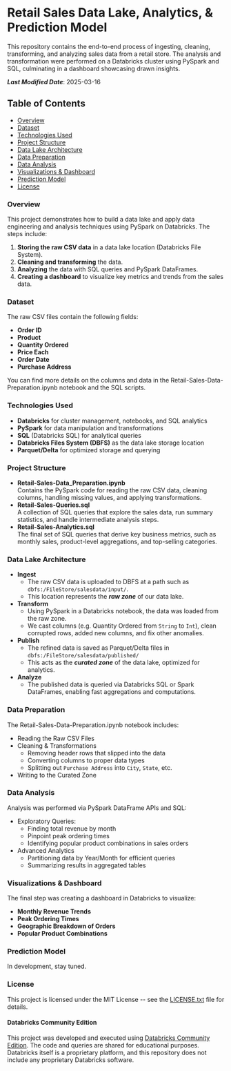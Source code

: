 # Retail Sales Data Lake, Analytics, & Prediction Model  

This repository contains the end-to-end process of ingesting, cleaning, transforming, and analyzing sales data from a retail store. The analysis and transformation were performed on a Databricks cluster using PySpark and SQL, culminating in a dashboard showcasing drawn insights.   

***Last Modified Date***: 2025-03-16  

## Table of Contents  
- [Overview](#overview)
- [Dataset](#dataset)
- [Technologies Used](#technologies-used)
- [Project Structure](#project-structure)
- [Data Lake Architecture](#data-lake-architecture)
- [Data Preparation](#data-preparation)
- [Data Analysis](#data-analysis)
- [Visualizations \& Dashboard](#visualizations--dashboard)
- [Prediction Model](#prediction-model)
- [License](#license)

### Overview  
This project demonstrates how to build a data lake and apply data engineering and analysis techniques using PySpark on Databricks. The steps include:
1. **Storing the raw CSV data** in a data lake location (Databricks File System).
2. **Cleaning and transforming** the data.
3. **Analyzing** the data with SQL queries and PySpark DataFrames.
4. **Creating a dashboard** to visualize key metrics and trends from the sales data.

### Dataset  
The raw CSV files contain the following fields:
- **Order ID**
- **Product**
- **Quantity Ordered**
- **Price Each**
- **Order Date**
- **Purchase Address**

You can find more details on the columns and data in the Retail-Sales-Data-Preparation.ipynb notebook and the SQL scripts.

### Technologies Used  
- **Databricks** for cluster management, notebooks, and SQL analytics
- **PySpark** for data manipulation and transformations
- **SQL** (Databricks SQL) for analytical queries
- **Databricks Files System (DBFS)** as the data lake storage location
- **Parquet/Delta** for optimized storage and querying

### Project Structure  
- **Retail-Sales-Data_Preparation.ipynb**  
Contains the PySpark code for reading the raw CSV data, cleaning columns, handling missing values, and applying transformations.
- **Retail-Sales-Queries.sql**  
A collection of SQL queries that explore the sales data, run summary statistics, and handle intermediate analysis steps.
- **Retail-Sales-Analytics.sql**  
The final set of SQL queries that derive key business metrics, such as monthly sales, product-level aggregations, and top-selling categories.

### Data Lake Architecture  
- **Ingest**  
  - The raw CSV data is uploaded to DBFS at a path such as 
    `dbfs:/FileStore/salesdata/input/`.
  - This location represents the ***raw zone*** of our data lake.  
- **Transform**  
  - Using PySpark in a Databricks notebook, the data was loaded from the raw zone.
  - We cast columns (e.g. Quantity Ordered from `String` to `Int`), clean corrupted rows, added new columns, and fix other anomalies.  
- **Publish**  
  - The refined data is saved as Parquet/Delta files in 
    `dbfs:/FileStore/salesdata/published/`
  - This acts as the ***curated zone*** of the data lake, optimized for analytics.  
- **Analyze**  
  - The published data is queried via Databricks SQL or Spark DataFrames, enabling fast aggregations and computations.  

### Data Preparation  
The Retail-Sales-Data-Preparation.ipynb notebook includes:  
- Reading the Raw CSV Files
- Cleaning & Transformations
  - Removing header rows that slipped into the data
  - Converting columns to proper data types
  - Splitting out `Purchase Address` into `City`, `State`, etc. 
- Writing to the Curated Zone

### Data Analysis  
Analysis was performed via PySpark DataFrame APIs and SQL:
- Exploratory Queries:
  - Finding total revenue by month
  - Pinpoint peak ordering times 
  - Identifying popular product combinations in sales orders  
- Advanced Analytics
  - Partitioning data by Year/Month for efficient queries
  - Summarizing results in aggregated tables  

### Visualizations & Dashboard  
The final step was creating a dashboard in Databricks to visualize:
- **Monthly Revenue Trends**
- **Peak Ordering Times**
- **Geographic Breakdown of Orders**
- **Popular Product Combinations**

### Prediction Model  
In development, stay tuned.
### License  
This project is licensed under the MIT License -- see the [LICENSE.txt](LICENSE.txt) file for details.  

#### Databricks Community Edition
This project was developed and executed using [Databricks Community Edition](https://community.cloud.databricks.com/).
The code and queries are shared for educational purposes. Databricks itself is a proprietary platform, and
this repository does not include any proprietary Databricks software.
